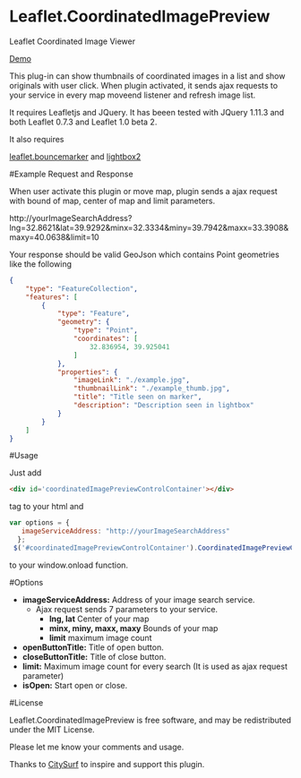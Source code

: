 # Leaflet.CoordinatedImagePreview
Leaflet Coordinated Image Viewer

<a href="https://utahemre.github.io/coordinatedimagepreviewdemo.html" target="_blank">Demo</a>

This plug-in can show thumbnails of coordinated images in a list and show originals with user click. When plugin activated, it sends ajax requests to your service in every map moveend listener and refresh image list.

It requires Leafletjs and JQuery. It has beeen tested with JQuery 1.11.3 and both Leaflet 0.7.3 and Leaflet 1.0 beta 2.

It also requires

<a href="https://github.com/maximeh/leaflet.bouncemarker" target="_blank">leaflet.bouncemarker</a> and 
<a href="https://github.com/lokesh/lightbox2/" target="_blank">lightbox2</a>

#Example Request and Response

When user activate this plugin or move map, plugin sends a ajax request with bound of map, center of map and limit parameters. 

http://yourImageSearchAddress?lng=32.8621&lat=39.9292&minx=32.3334&miny=39.7942&maxx=33.3908&maxy=40.0638&limit=10 

Your response should be valid GeoJson which contains Point geometries like the following

```json
{
    "type": "FeatureCollection",
    "features": [
        {
            "type": "Feature",
            "geometry": {
                "type": "Point",
                "coordinates": [
                    32.836954, 39.925041
                ]
            },
            "properties": {
                "imageLink": "./example.jpg",
                "thumbnailLink": "./example_thumb.jpg",
                "title": "Title seen on marker",
                "description": "Description seen in lightbox"
            }
        }
    ]
}
```

#Usage

Just add   
```html
<div id='coordinatedImagePreviewControlContainer'></div>
```
tag to your html and  
```javascript
var options = {
   imageServiceAddress: "http://yourImageSearchAddress"
  };
 $('#coordinatedImagePreviewControlContainer').CoordinatedImagePreviewControl(options);
```
to your window.onload function.

#Options

- **imageServiceAddress:** Address of your image search service. 
  - Ajax request sends 7 parameters to your service.
    - **lng, lat** Center of your map
    - **minx, miny, maxx, maxy** Bounds of your map
    - **limit** maximum image count
- **openButtonTitle:** Title of open button.  
- **closeButtonTitle:** Title of close button.  
- **limit:** Maximum image count for every search (It is used as ajax request parameter)
- **isOpen:** Start open or close.

#License

Leaflet.CoordinatedImagePreview is free software, and may be redistributed under the MIT License. 

Please let me know your comments and usage. 

Thanks to <a href="http://www.citysurf.com.tr" target="_blank">CitySurf</a> to inspire and support this plugin.






